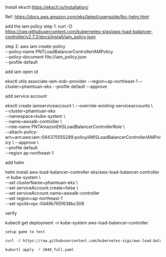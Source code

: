 Install eksctl https://eksctl.io/installation/

Ref: https://docs.aws.amazon.com/eks/latest/userguide/lbc-helm.html

add the iam policy
step 1: curl -O https://raw.githubusercontent.com/kubernetes-sigs/aws-load-balancer-controller/v2.7.2/docs/install/iam_policy.json

step 2: aws iam create-policy   
--policy-name PNTLoadBalancerControllerIAMPolicy   
--policy-document file://iam_policy.json   
--profile default

add  iam open id

eksctl utils associate-iam-oidc-provider --region=ap-northeast-1 --cluster=phamtuan-eks --profile default --approve

add service account

eksctl create iamserviceaccount \ 
--override-existing-serviceaccounts \   
--cluster=phamtuan-eks \
--namespace=kube-system \  
--name=awsalb-controller \  
--role-name PNTAmazonEKSLoadBalancerControllerRole \   
--attach-policy-arn=arn:aws:iam::084375555299:policy/AWSLoadBalancerControllerIAMPolicy \ 
--approve \   
--profile default   
--region ap-northeast-1

add helm

helm install aws-load-balancer-controller eks/aws-load-balancer-controller   
-n kube-system \   
--set clusterName=phamtuan-eks \  
--set serviceAccount.create=false \  
--set serviceAccount.name=awsalb-controller \
--set region=ap-northeast-1 \
--set vpcId=vpc-0d49b765f638bc309

verify

kubectl get deployment -n kube-system aws-load-balancer-controller

```sh {"id":"01J8MRBEVD2D0WAZQ0PF9VC61J"}
setup game to test

curl -O https://raw.githubusercontent.com/kubernetes-sigs/aws-load-balancer-controller/v2.7.2/docs/examples/2048/2048_full.yaml

kubectl apply -f 2048_full.yaml


```